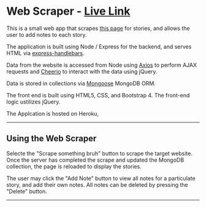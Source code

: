 # Web Scraper - [Live Link](https://mighty-thicket-97023.herokuapp.com)
This is a small web app that scrapes [this page](https://kotaku.com/tag/zelda) for stories, and allows the user to add notes to each story.

The application is built using Node / Express for the backend, and serves HTML via [express-handlebars](https://www.npmjs.com/package/express-handlebars).

Data from the website is accessed from Node using [Axios](https://www.npmjs.com/package/axios) to perform AJAX requests and [Cheerio](https://www.npmjs.com/package/cheerio) to interact with the data using jQuery.

Data is stored in collections via [Mongoose](https://www.npmjs.com/package/mongoose) MongoDB ORM. 

The front end is built using HTML5, CSS, and Bootstrap 4. The front-end logic ustilizes jQuery.

The Applcation is hosted on Heroku,

---
## Using the Web Scraper
Selecte the "Scrape something bruh" button to scrape the target website. Once the server has completed the scrape and updated the MongoDB collection, the page is reloaded to display the stories.

The user may click the "Add Note" button to view all notes for a particulate story, and add their own notes. All notes can be deleted by pressing the "Delete" button.

---
